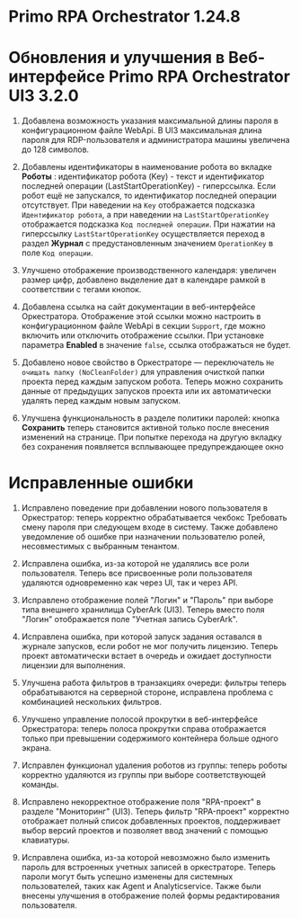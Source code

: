 # Primo RPA Orchestrator 1.24.8

# Обновления и улучшения в Веб-интерфейсе **Primo RPA Orchestrator UI3 3.2.0**

1. Добавлена возможность указания максимальной длины пароля в конфигурационном файле WebApi. В UI3 максимальная длина пароля для RDP-пользователя и администратора машины увеличена до 128 символов.

2. Добавлены идентификаторы в наименование робота во вкладке **Роботы** : идентификатор робота (Key) - текст и идентификатор последней операции (LastStartOperationKey) - гиперссылка. 
Если робот ещё не запускался, то идентификатор последней операции отсутствует. 
При наведении на `Key` отображается подсказка `Идентификатор робота`, а при наведении на `LastStartOperationKey` отображается подсказка `Код последней операции`. 
При нажатии на гиперссылку `LastStartOperationKey` осуществляется переход в раздел **Журнал** с предустановленным значением `OperationKey` в поле `Код операции`.

3. Улучшено отображение производственного календаря: увеличен размер цифр, добавлено выделение дат в календаре рамкой в соответствии с тегами кнопок.

4. Добавлена ссылка на сайт документации в веб-интерфейсе Оркестратора. Отображение этой ссылки можно настроить в конфигурационном файле WebApi в секции `Support`, где можно включить или отключить отображение ссылки. При установке параметра **Enabled** в значение `false`, ссылка отображаться не будет.

5. Добавлено новое свойство в Оркестраторе — переключатель `Не очищать папку (NoCleanFolder)` для управления очисткой папки проекта перед каждым запуском робота. Теперь можно сохранить данные от предыдущих запусков проекта или их автоматически удалять перед каждым новым запуском.

6. Улучшена функциональность в разделе политики паролей: кнопка **Сохранить** теперь становится активной только после внесения изменений на странице. При попытке перехода на другую вкладку без сохранения появляется всплывающее предупреждающее окно



# Исправленные ошибки


1. Исправлено поведение при добавлении нового пользователя в Оркестратор: теперь корректно обрабатывается чекбокс Требовать смену пароля при следующем входе в систему. Также добавлено уведомление об ошибке при назначении пользователю ролей, несовместимых с выбранным тенантом. 

1. Исправлена ошибка, из-за которой не удалялись все роли пользователя. Теперь все присвоенные роли пользователя удаляются одновременно как через UI, так и через API. 

1. Исправлено отображение полей "Логин" и "Пароль" при выборе типа внешнего хранилища CyberArk (UI3). Теперь вместо поля "Логин" отображается поле "Учетная запись CyberArk".


1. Исправлена ошибка, при которой запуск задания оставался в журнале запусков, если робот не мог получить лицензию. Теперь проект автоматически встает в очередь и ожидает доступности лицензии для выполнения.

1. Улучшена работа фильтров в транзакциях очереди: фильтры теперь обрабатываются на серверной стороне, исправлена проблема с комбинацией нескольких фильтров.

1. Улучшено управление полосой прокрутки в веб-интерфейсе Оркестратора: теперь полоса прокрутки справа отображается только при превышении содержимого контейнера больше одного экрана.

1. Исправлен функционал удаления роботов из группы: теперь роботы корректно удаляются из группы при выборе соответствующей команды.

1. Исправлено некорректное отображение поля "RPA-проект" в разделе "Мониторинг" (UI3). Теперь фильтр "RPA-проект" корректно отображает полный список добавленных проектов, поддерживает выбор версий проектов и позволяет ввод значений с помощью клавиатуры.

1. Исправлена ошибка, из-за которой невозможно было изменить пароль для встроенных учетных записей в оркестраторе. Теперь пароли могут быть успешно изменены для системных пользователей, таких как Agent и Analyticservice. Также были внесены улучшения в отображение полей формы редактирования пользователя.
  
